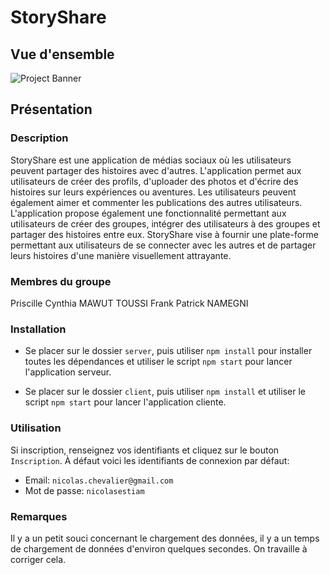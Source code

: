 # StoryShare

## Vue d'ensemble

![Project Banner](https://i.postimg.cc/vmJZ5czD/Screenshot-2024-05-31-080653.png)

## Présentation

### Description

StoryShare est une application de médias sociaux où les utilisateurs peuvent partager des histoires avec d'autres. L'application permet aux utilisateurs de créer des profils, d'uploader des photos et d'écrire des histoires sur leurs expériences ou aventures. Les utilisateurs peuvent également aimer et commenter les publications des autres utilisateurs. L'application propose également une fonctionnalité permettant aux utilisateurs de créer des groupes, intégrer des utilisateurs à des groupes et partager des histoires entre eux. StoryShare vise à fournir une plate-forme permettant aux utilisateurs de se connecter avec les autres et de partager leurs histoires d'une manière visuellement attrayante.

### Membres du groupe

Priscille Cynthia MAWUT TOUSSI
Frank Patrick NAMEGNI

### Installation

- Se placer sur le dossier `server`, puis utiliser `npm install` pour installer toutes les dépendances et utiliser le script `npm start` pour lancer l'application serveur.

- Se placer sur le dossier `client`, puis utiliser `npm install` et utiliser le script `npm start` pour lancer l'application cliente.

### Utilisation

Si inscription, renseignez vos identifiants et cliquez sur le bouton `Inscription`.
À défaut voici les identifiants de connexion par défaut:

- Email: `nicolas.chevalier@gmail.com`
- Mot de passe: `nicolasestiam`

### Remarques

Il y a un petit souci concernant le chargement des données, il y a un temps de chargement de données d'environ quelques secondes. On travaille à corriger cela.
